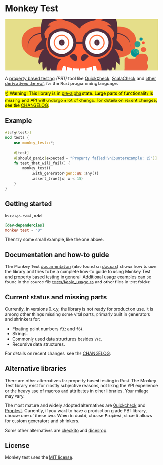 
[pre-alpha]: https://en.wikipedia.org/wiki/Software_release_life_cycle#Pre-alpha

# Monkey Test

![monkey test logo](assets/monkeytest-banner.png)

A [property based testing](https://en.wikipedia.org/wiki/Software_testing#Property_testing)
*(PBT)* tool like
[QuickCheck](https://github.com/nick8325/quickcheck),
[ScalaCheck](https://scalacheck.org/) and
[other deriviatives thereof](https://en.wikipedia.org/wiki/QuickCheck), for
the Rust programming language.

<mark>☝️ Warning! This library is in [pre-alpha] state.
Large parts of functionality is missing and API will undergo a lot of
change. For details on recent changes, see the [CHANGELOG](CHANGELOG.md).</mark>

## Example

```rust
#[cfg(test)]
mod tests {
    use monkey_test::*;

    #[test]
    #[should_panic(expected = "Property failed!\nCounterexample: 15")]
    fn test_that_will_fail() {
        monkey_test()
            .with_generator(gen::u8::any())
            .assert_true(|x| x < 15)
    }
}
```

## Getting started

In `Cargo.toml`, add

```toml
[dev-dependencies]
monkey_test = "0"
```

Then try some small example, like the one above.

## Documentation and how-to guide

The Monkey Test [documentation](./DOCUMENTATION.md)
(also found on [docs.rs](https://docs.rs/monkey_test/))
shows how to use the library and tries to be a complete how-to guide to using
Monkey Test and property based testing in general.
Additional usage examples can be found in the source file
[tests/basic_usage.rs](tests/basic_usage.rs) and other files in test folder.

## Current status and missing parts

Currently, in versions 0.x.y, the library is not ready for production use.
It is among other things missing some vital parts, primarly built in generators
and shrinkers for:

* Floating point numbers `f32` and `f64`.
* Strings.
* Commonly used data structures besides `Vec`.
* Recursive data structures.

For details on recent changes, see the [CHANGELOG](CHANGELOG.md).

## Alternative libraries

There are other alternatives for property based testing in Rust.
The Monkey Test library exist for mostly subjective reasons, not liking the
API experience or the heavy use of macros and attributes in other libraries.
Your milage may vary.

The most mature and widely adopted alternatives are
[Quickcheck](https://crates.io/crates/quickcheck) and
[Proptest](https://crates.io/crates/proptest). Currently, if you want to have a
production grade PBT library, choose one of these two. When in doubt, choose
Proptest, since it allows for custom generators and shrinkers.

Some other alternatives are [checkito](https://crates.io/crates/checkito) and
[diceprop](<https://crates.io/crates/diceprop>).

## License

Monkey test uses the [MIT license](LICENSE.txt).
